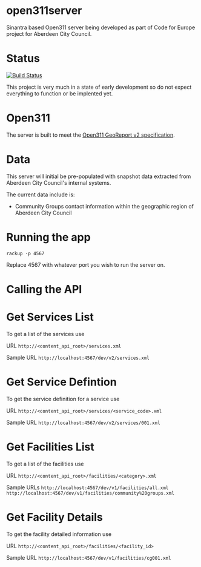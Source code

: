 open311server
=============

Sinantra based Open311 server being developed as part of Code for Europe project for Aberdeen City Council.


Status
======

[![Build Status](https://travis-ci.org/andrewsage/open311server.svg?branch=master)](https://travis-ci.org/andrewsage/open311server)

This project is very much in a state of early development so do not expect everything to function or be implented yet.


Open311
=======

The server is built to meet the [Open311 GeoReport v2 specification](http://wiki.open311.org/GeoReport_v2).


Data
====

This server will initial be pre-populated with snapshot data extracted from Aberdeen City Council's internal systems.


The current data include is:

* Community Groups contact information within the geographic region of Aberdeen City Council

Running the app
===

`rackup -p 4567`

Replace 4567 with whatever port you wish to run the server on.

Calling the API
===

Get Services List
==

To get a list of the services use

URL
`http://<content_api_root>/services.xml`

Sample URL
`http://localhost:4567/dev/v2/services.xml`

Get Service Defintion
==

To get the service definition for a service use

URL
`http://<content_api_root>/services/<service_code>.xml`

Sample URL
`http://localhost:4567/dev/v2/services/001.xml`

Get Facilities List
==
To get a list of the facilities use

URL
`http://<content_api_root>/facilities/<category>.xml`

Sample URLs
`http://localhost:4567/dev/v1/facilities/all.xml`
`http://localhost:4567/dev/v1/facilities/community%20groups.xml`


Get Facility Details
==

To get the facility detailed information use

URL
`http://<content_api_root>/facilities/<facility_id>`

Sample URL
`http://localhost:4567/dev/v1/facilities/cg001.xml`